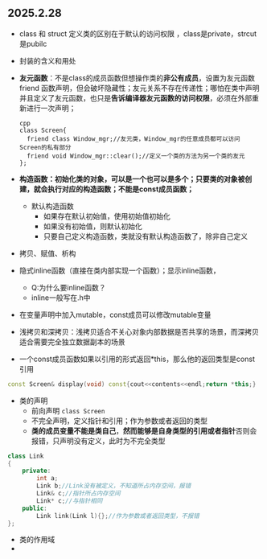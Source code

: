 ## 2025.2.28

- class 和 struct 定义类的区别在于默认的访问权限 ，class是private，strcut是pubilc
- 封装的含义和用处
- **友元函数**：不是class的成员函数但想操作类的**非公有成员**，设置为友元函数
  friend 函数声明，但会破坏隐藏性；友元关系不存在传递性；哪怕在类中声明并且定义了友元函数，也只是**告诉编译器友元函数的访问权限**，必须在外部重新进行一次声明；

  ```
  cpp
  class Screen{
  	friend class Window_mgr;//友元类，Window_mgr的任意成员都可以访问Screen的私有部分
  	friend void Window_mgr::clear();//定义一个类的方法为另一个类的友元
  };
  ```
- **构造函数：初始化类的对象，可以是一个也可以是多个；只要类的对象被创建，就会执行对应的构造函数；不能是const成员函数；**

  - 默认构造函数
    - 如果存在默认初始值，使用初始值初始化
    - 如果没有初始值，则默认初始化
    - 只要自己定义构造函数，类就没有默认构造函数了，除非自己定义
- 拷贝、赋值、析构
- 隐式inline函数（直接在类内部实现一个函数）；显示inline函数，

  - Q:为什么要inline函数？
  - inline一般写在.h中
- 在变量声明中加入mutable，const成员可以修改mutable变量
- 浅拷贝和深拷贝：浅拷贝适合不关心对象内部数据是否共享的场景，而深拷贝适合需要完全独立数据副本的场景
- 一个const成员函数如果以引用的形式返回*this，那么他的返回类型是const引用

```cpp
const Screen& display(void) const{cout<<contents<<endl;return *this;}
```

- 类的声明
  - 前向声明 `class Screen`
  - 不完全声明，定义指针和引用；作为参数或者返回的类型
  - **类的成员变量不能是类自己**，**然而能够是自身类型的引用或者指针**否则会报错，只声明没有定义，此时为不完全类型

```cpp
class Link
{
    private:
        int a;
        Link b;//Link没有被定义，不知道所占内存空间，报错
        Link& c;//指针所占内存空间
        Link* c;//与指针相同
    public:
        Link link(Link l){};//作为参数或者返回类型，不报错
};
```

- 类的作用域
-
